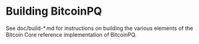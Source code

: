 Building BitcoinPQ
================

See doc/build-*.md for instructions on building the various
elements of the Bitcoin Core reference implementation of BitcoinPQ.

